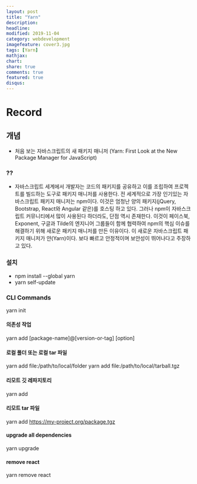 ```yaml
---
layout: post
title: "Yarn"
description: 
headline: 
modified: 2019-11-04
category: webdevelopment
imagefeature: cover3.jpg
tags: [Yarn]
mathjax: 
chart: 
share: true
comments: true
featured: true
disqus:
---
```


# Record
## 개념
- 처음 보는 자바스크립트의 새 패키지 매니저 (Yarn: First Look at the New Package Manager for JavaScript)

### ??
- 자바스크립트 세계에서 개발자는 코드의 패키지를 공유하고 이를 조립하여 프로젝트를 빌드하는 도구로 패키지 매니저를 사용한다. 전 세계적으로 가장 인기있는 자바스크립트 패키지 매니저는 npm이다. 이것은 엄청난 양의 패키지(jQuery, Bootstrap, React와 Angular 같은)를 호스팅 하고 있다. 그러나 npm이 자바스크립트 커뮤니티에서 많이 사용된다 하더라도, 단점 역시 존재한다. 이것이 페이스북, Exponent, 구글과 Tilde의 엔지니어 그룹들이 함께 협력하여 npm의 핵심 이슈를 해결하기 위해 새로운 패키지 매니저를 만든 이유이다. 이 새로운 자바스크립트 패키지 매니저가 얀(Yarn)이다. 보다 빠르고 안정적이며 보안성이 뛰어나다고 주장하고 있다.

### 설치
- npm install --global yarn
- yarn self-update

### CLI Commands
yarn init

#### 의존성 작업
yarn add [package-name]@[version-or-tag] [option]

#### 로컬 폴더 또는 로컬 tar 파일
yarn add file:/path/to/local/folder
yarn add file:/path/to/local/tarball.tgz

#### 리모트 깃 레파지토리
yarn add <git remote url>

#### 리모트 tar 파일
yarn add https://my-project.org/package.tgz

#### upgrade all dependencies
yarn upgrade

#### remove react
yarn remove react